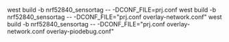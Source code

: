 west build -b nrf52840_sensortag -- -DCONF_FILE=prj.conf
west build -b nrf52840_sensortag -- -DCONF_FILE="prj.conf overlay-network.conf"
west build -b nrf52840_sensortag -- -DCONF_FILE="prj.conf overlay-network.conf overlay-piodebug.conf"

